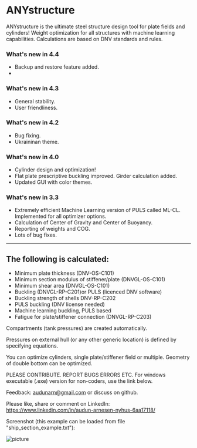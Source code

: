 # ANYstructure #
ANYstructure is the ultimate steel structure design tool for plate fields and cylinders! 
Weight optimization for all structures with machine learning capabilities. 
Calculations are based on DNV standards and rules.
### What's new in 4.4 ###
* Backup and restore feature added.
* 
### What's new in 4.3 ###
* General stability.
* User friendliness.
### What's new in 4.2 ###
* Bug fixing.
* Ukraininan theme.
### What's new in 4.0 ###
* Cylinder design and optimization!
* Flat plate prescriptive buckling improved. Girder calculation added.
* Updated GUI with color themes.
### What's new in 3.3 ###
* Extremely efficient Machine Learning version of PULS called ML-CL. Implemented for all optimizer options.
* Calculation of Center of Gravity and Center of Buoyancy.
* Reporting of weights and COG.
* Lots of bug fixes.

------------------------------------------------------------------------

## The following is calculated: ##
* Minimum plate thickness (DNV-OS-C101)
* Minimum section modulus of stiffener/plate (DNVGL-OS-C101)
* Minimum shear area (DNVGL-OS-C101)
* Buckling (DNVGL-RP-C201)or PULS (licenced DNV software)
* Buckling strength of shells DNV-RP-C202
* PULS buckling (DNV license needed)
* Machine learning buckling, PULS based
* Fatigue for plate/stiffener connection (DNVGL-RP-C203)

Compartments (tank pressures) are created automatically.

Pressures on external hull (or any other generic location) is defined by specifying equations.

You can optimize cylinders, single plate/stiffener field or multiple. Geometry of double bottom can be optimized.

PLEASE CONTRIBUTE. REPORT BUGS ERRORS ETC.
For windows executable (.exe) version for non-coders, use the link below.

Feedback: audunarn@gmail.com or discuss on github.

Please like, share or comment on LinkedIn: https://www.linkedin.com/in/audun-arnesen-nyhus-6aa17118/

Screenshot (this example can be loaded from file "ship_section_example.txt"):

![picture](https://docs.google.com/uc?id=1HJeT50bNJTLJbcHTfRke4iySV8zNOAl_)
